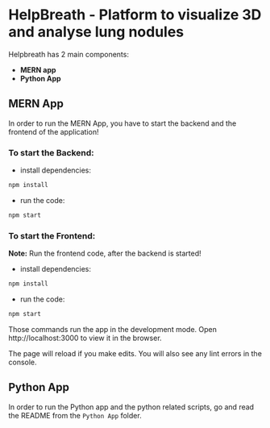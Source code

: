 # HelpBreath - Platform to visualize 3D and analyse lung nodules

Helpbreath has 2 main components:
- **MERN app**
- **Python App**

## **MERN App**

In order to run the MERN App, you have to start the backend and the frontend of the application!

### To start the Backend:

- install dependencies:
```bash
npm install
```
- run the code:
```bash
npm start
```

### To start the Frontend:
**Note:** Run the frontend code, after the backend is started!

- install dependencies:
```bash
npm install
```
- run the code:
```bash
npm start
```

Those commands run the app in the development mode.
Open http://localhost:3000 to view it in the browser.

The page will reload if you make edits.
You will also see any lint errors in the console.

## **Python App**

In order to run the Python app and the python related scripts, go and read the README from the `Python App` folder.